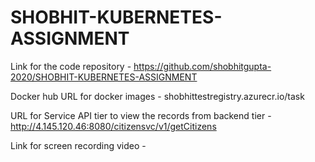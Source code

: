 # SHOBHIT-KUBERNETES-ASSIGNMENT

Link for the code repository - https://github.com/shobhitgupta-2020/SHOBHIT-KUBERNETES-ASSIGNMENT

Docker hub URL for docker images - shobhittestregistry.azurecr.io/task

URL for Service API tier to view the records from backend tier - http://4.145.120.46:8080/citizensvc/v1/getCitizens

Link for screen recording video - 